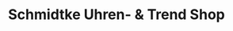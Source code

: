 ---
title: "Schmidtke Uhren- & Trend Shop"
url: /flensburg/schmidtke-uhren-und-trend-shop/
shop: Schmuck
---
